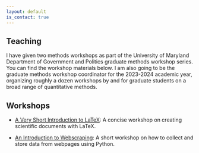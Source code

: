 ```yaml
---
layout: default
is_contact: true
---
```


## Teaching

I have given two methods workshops as part of the University of Maryland Department of Government and Politics graduate methods workshop series. You can find the workshop materials below. I am also going to be the graduate methods workshop coordinator for the 2023-2024 academic year, organizing roughly a dozen workshops by and for graduate students on a broad range of quantitative methods. 

## Workshops

* [A Very Short Introduction to LaTeX](/latex): A concise workshop on creating scientific documents with LaTeX.

* [An Introduction to Webscraping](/scraper): A short workshop on how to collect and store data from webpages using Python. 
